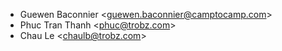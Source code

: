 - Guewen Baconnier \<<guewen.baconnier@camptocamp.com>\>
- Phuc Tran Thanh \<<phuc@trobz.com>\>
- Chau Le \<<chaulb@trobz.com>\>

